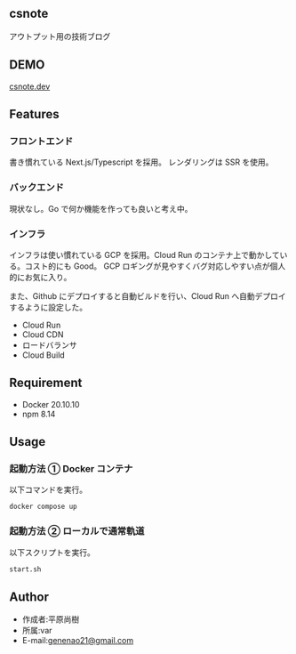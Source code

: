 ## csnote

アウトプット用の技術ブログ

## DEMO

[csnote.dev](https://csnote.dev)

## Features

### フロントエンド

書き慣れている Next.js/Typescript を採用。
レンダリングは SSR を使用。

### バックエンド

現状なし。Go で何か機能を作っても良いと考え中。

### インフラ

インフラは使い慣れている GCP を採用。Cloud Run のコンテナ上で動かしている。コスト的にも Good。 GCP ロギングが見やすくバグ対応しやすい点が個人的にお気に入り。

また、Github にデプロイすると自動ビルドを行い、Cloud Run へ自動デプロイするように設定した。

- Cloud Run
- Cloud CDN
- ロードバランサ
- Cloud Build

## Requirement

- Docker 20.10.10
- npm 8.14

## Usage

### 起動方法 ① Docker コンテナ

以下コマンドを実行。

```bash
docker compose up
```

### 起動方法 ② ローカルで通常軌道

以下スクリプトを実行。

```bash
start.sh
```

## Author

- 作成者:平原尚樹
- 所属:var
- E-mail:genenao21@gmail.com

